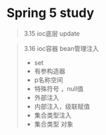 # Spring 5 study



> 3.15 ioc底层 update

> 3.16 ioc容器 bean管理注入
>
> - set
> - 有参构造器
> - p名称空间
> - 特殊符号 ，null值
> - 外部注入
> - 内部注入，级联赋值
> - 集合类型注入
> - 集合类型 对象

